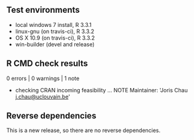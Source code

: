 ## Test environments
* local windows 7 install, R 3.3.1
* linux-gnu (on travis-ci), R 3.3.2
* OS X 10.9 (on travis-ci), R 3.3.2
* win-builder (devel and release)

## R CMD check results

0 errors | 0 warnings | 1 note

* checking CRAN incoming feasibility ... NOTE
Maintainer: 'Joris Chau <j.chau@uclouvain.be>'

## Reverse dependencies

This is a new release, so there are no reverse dependencies.

